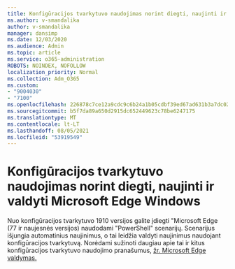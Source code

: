 ```yaml
---
title: Konfigūracijos tvarkytuvo naudojimas norint diegti, naujinti ir valdyti Microsoft Edge Windows
ms.author: v-smandalika
author: v-smandalika
manager: dansimp
ms.date: 12/03/2020
ms.audience: Admin
ms.topic: article
ms.service: o365-administration
ROBOTS: NOINDEX, NOFOLLOW
localization_priority: Normal
ms.collection: Adm_O365
ms.custom:
- "9004030"
- "7100"
ms.openlocfilehash: 226878c7ce12a9cdc9c6b24a1b05cdbf39ed67ad631b3a7dc02bbe0d7d6b91a2
ms.sourcegitcommit: b5f7da89a650d2915dc652449623c78be6247175
ms.translationtype: MT
ms.contentlocale: lt-LT
ms.lasthandoff: 08/05/2021
ms.locfileid: "53919549"
---
```

# <a name="use-configuration-manager-to-deploy-update-and-manage-microsoft-edge-on-windows"></a>Konfigūracijos tvarkytuvo naudojimas norint diegti, naujinti ir valdyti Microsoft Edge Windows

Nuo konfigūracijos tvarkytuvo 1910 versijos galite įdiegti "Microsoft Edge (77 ir naujesnės versijos) naudodami "PowerShell" scenarijų. Scenarijus išjungia automatinius naujinimus, o tai leidžia valdyti naujinimus naudojant konfigūracijos tvarkytuvą. Norėdami sužinoti daugiau apie tai ir kitus konfigūracijos tvarkytuvo naudojimo pranašumus, [žr. Microsoft Edge valdymas.](https://docs.microsoft.com/mem/configmgr/apps/deploy-use/deploy-edge?)